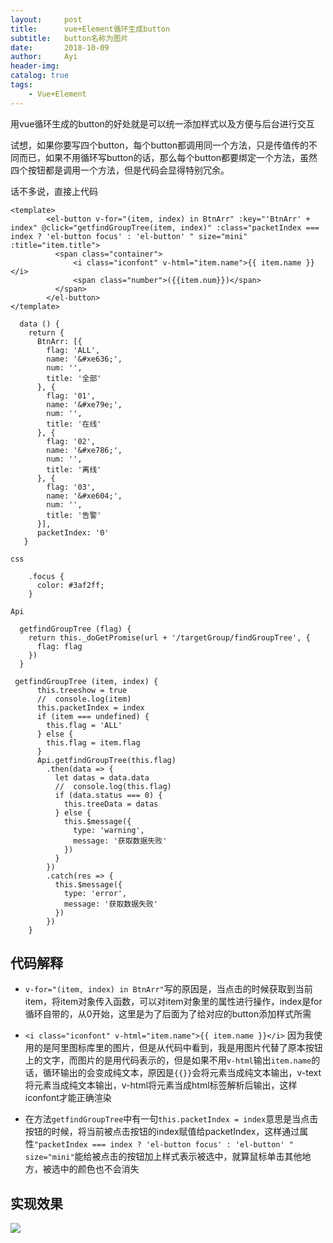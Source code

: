 ```yaml
---
layout:     post
title:      vue+Element循环生成button
subtitle:   button名称为图片
date:       2018-10-09
author:     Ayi
header-img: 
catalog: true
tags:
    - Vue+Element
---
```


用vue循环生成的button的好处就是可以统一添加样式以及方便与后台进行交互

试想，如果你要写四个button，每个button都调用同一个方法，只是传值传的不同而已，如果不用循环写button的话，那么每个button都要绑定一个方法，虽然四个按钮都是调用一个方法，但是代码会显得特别冗余。

话不多说，直接上代码

```
<template>
        <el-button v-for="(item, index) in BtnArr" :key="'BtnArr' + index" @click="getfindGroupTree(item, index)" :class="packetIndex === index ? 'el-button focus' : 'el-button' " size="mini" :title="item.title">
          <span class="container">
              <i class="iconfont" v-html="item.name">{{ item.name }}</i>
              <span class="number">({{item.num}})</span>
          </span>
        </el-button>
</template>
```

```
  data () {
    return {
      BtnArr: [{
        flag: 'ALL',
        name: '&#xe636;',
        num: '',
        title: '全部'
      }, {
        flag: '01',
        name: '&#xe79e;',
        num: '',
        title: '在线'
      }, {
        flag: '02',
        name: '&#xe786;',
        num: '',
        title: '离线'
      }, {
        flag: '03',
        name: '&#xe604;',
        num: '',
        title: '告警'
      }],
      packetIndex: '0'
   }
```

```
css

    .focus {
      color: #3af2ff;
    }
```

```
Api

  getfindGroupTree (flag) {
    return this._doGetPromise(url + '/targetGroup/findGroupTree', {
      flag: flag
    })
  }

 getfindGroupTree (item, index) {
      this.treeshow = true
      //  console.log(item)
      this.packetIndex = index
      if (item === undefined) {
        this.flag = 'ALL'
      } else {
        this.flag = item.flag
      }
      Api.getfindGroupTree(this.flag)
        .then(data => {
          let datas = data.data
          //  console.log(this.flag)
          if (data.status === 0) {
            this.treeData = datas
          } else {
            this.$message({
              type: 'warning',
              message: '获取数据失败'
            })
          }
        })
        .catch(res => {
          this.$message({
            type: 'error',
            message: '获取数据失败'
          })
        })
    }
```

## 代码解释

* `v-for="(item, index) in BtnArr"`写的原因是，当点击的时候获取到当前item，将item对象传入函数，可以对item对象里的属性进行操作，index是for循环自带的，从0开始，这里是为了后面为了给对应的button添加样式所需

* `<i class="iconfont" v-html="item.name">{{ item.name }}</i>` 因为我使用的是阿里图标库里的图片，但是从代码中看到，我是用图片代替了原本按钮上的文字，而图片的是用代码表示的，但是如果不用`v-html`输出`item.name`的话，循环输出的会变成纯文本，原因是`{{}}`会将元素当成纯文本输出，v-text将元素当成纯文本输出，v-html将元素当成html标签解析后输出，这样iconfont才能正确渲染

* 在方法`getfindGroupTree`中有一句`this.packetIndex = index`意思是当点击按钮的时候，将当前被点击按钮的index赋值给packetIndex，这样通过属性`"packetIndex === index ? 'el-button focus' : 'el-button' " size="mini"`能给被点击的按钮加上样式表示被选中，就算鼠标单击其他地方，被选中的颜色也不会消失

## 实现效果

![](https://i.imgur.com/i0YJqO2.gif)
